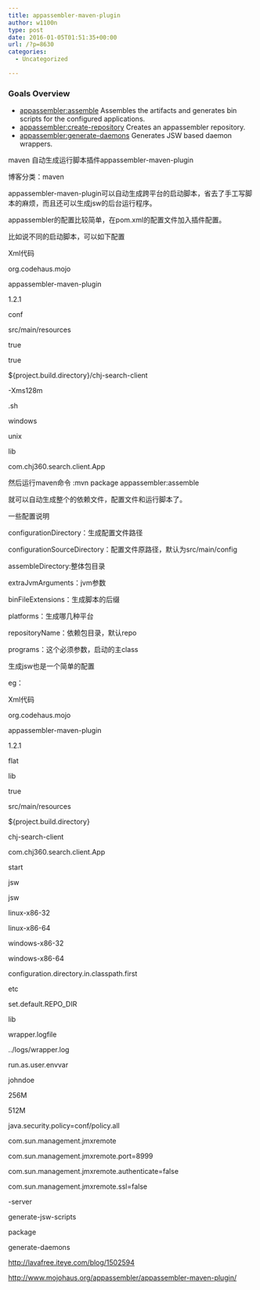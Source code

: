 ```yaml
---
title: appassembler-maven-plugin
author: w1100n
type: post
date: 2016-01-05T01:51:35+00:00
url: /?p=8630
categories:
  - Uncategorized

---
```

### Goals Overview

  * [appassembler:assemble][1] Assembles the artifacts and generates bin scripts for the configured applications.
  * [appassembler:create-repository][2] Creates an appassembler repository.
  * [appassembler:generate-daemons][3] Generates JSW based daemon wrappers.


maven 自动生成运行脚本插件appassembler-maven-plugin
  
博客分类：maven

appassembler-maven-plugin可以自动生成跨平台的启动脚本，省去了手工写脚本的麻烦，而且还可以生成jsw的后台运行程序。

appassembler的配置比较简单，在pom.xml的配置文件加入插件配置。

比如说不同的启动脚本，可以如下配置


Xml代码
  
<plugin>
  
<groupId>org.codehaus.mojo</groupId>
  
<artifactId>appassembler-maven-plugin</artifactId>
  
<version>1.2.1</version>
  
<configuration>
  
<configurationDirectory>conf</configurationDirectory>
  
<configurationSourceDirectory>src/main/resources</configurationSourceDirectory>
  
<copyConfigurationDirectory>true</copyConfigurationDirectory>
  
<includeConfigurationDirectoryInClasspath>true</includeConfigurationDirectoryInClasspath>
  
<assembleDirectory>${project.build.directory}/chj-search-client</assembleDirectory>
  
<extraJvmArguments>-Xms128m</extraJvmArguments>
  
<binFileExtensions>
  
<unix>.sh</unix>
  
</binFileExtensions>
  
<platforms>
  
<platform>windows</platform>
  
<platform>unix</platform>
  
</platforms>
  
<repositoryName>lib</repositoryName>
  
<programs>
  
<program>
  
<mainClass>com.chj360.search.client.App</mainClass>
  
</program>
  
</programs>
  
</configuration>
  
</plugin>
  
然后运行maven命令 :mvn package appassembler:assemble

就可以自动生成整个的依赖文件，配置文件和运行脚本了。


一些配置说明

configurationDirectory：生成配置文件路径

configurationSourceDirectory：配置文件原路径，默认为src/main/config

assembleDirectory:整体包目录

extraJvmArguments：jvm参数

binFileExtensions：生成脚本的后缀

platforms：生成哪几种平台

repositoryName：依赖包目录，默认repo

programs：这个必须参数，启动的主class

生成jsw也是一个简单的配置

eg：


Xml代码
  
<plugin>
  
<groupId>org.codehaus.mojo</groupId>
  
<artifactId>appassembler-maven-plugin</artifactId>
  
<version>1.2.1</version>
  
<configuration>
  
<repositoryLayout>flat</repositoryLayout>
  
<repositoryName>lib</repositoryName>
  
<includeConfigurationDirectoryInClasspath>true</includeConfigurationDirectoryInClasspath>
  
<copyConfigurationDirectory>src/main/resources</copyConfigurationDirectory>
  
<target>${project.build.directory}</target>
  
<daemons>
  
<daemon>
  
<id>chj-search-client</id>
  
<mainClass>com.chj360.search.client.App</mainClass>
  
<commandLineArguments>
  
<commandLineArgument>start</commandLineArgument>
  
</commandLineArguments>
  
<platforms>
  
<platform>jsw</platform>
  
</platforms>
  
<generatorConfigurations>
  
<generatorConfiguration>
  
<generator>jsw</generator>
  
<includes>
  
<include>linux-x86-32</include>
  
<include>linux-x86-64</include>
  
<include>windows-x86-32</include>
  
<include>windows-x86-64</include>
  
</includes>
  
<configuration>
  
<property>
  
<name>configuration.directory.in.classpath.first</name>
  
<value>etc</value>
  
</property>
  
<property>
  
<name>set.default.REPO_DIR</name>
  
<value>lib</value>
  
</property>
  
<property>
  
<name>wrapper.logfile</name>
  
<value>../logs/wrapper.log</value>
  
</property>
  
<property>
  
<name>run.as.user.envvar</name>
  
<value>johndoe</value>
  
</property>
  
</configuration>
  
</generatorConfiguration>
  
</generatorConfigurations>
  
<jvmSettings>
  
<initialMemorySize>256M</initialMemorySize>
  
<maxMemorySize>512M</maxMemorySize>
  
<systemProperties>
  
<systemProperty>java.security.policy=conf/policy.all</systemProperty>
  
<systemProperty>com.sun.management.jmxremote</systemProperty>
  
<systemProperty>com.sun.management.jmxremote.port=8999</systemProperty>
  
<systemProperty>com.sun.management.jmxremote.authenticate=false</systemProperty>
  
<systemProperty>com.sun.management.jmxremote.ssl=false</systemProperty>
  
</systemProperties>
  
<extraArguments>
  
<extraArgument>-server</extraArgument>
  
</extraArguments>
  
</jvmSettings>
  
</daemon>
  
</daemons>
  
</configuration>
  
<executions>
  
<execution>
  
<id>generate-jsw-scripts</id>
  
<phase>package</phase>
  
<goals>
  
<goal>generate-daemons</goal>
  
</goals>
  
</execution>
  
</executions>
  
</plugin>


http://lavafree.iteye.com/blog/1502594

http://www.mojohaus.org/appassembler/appassembler-maven-plugin/

 [1]: http://www.mojohaus.org/appassembler/appassembler-maven-plugin/assemble-mojo.html
 [2]: http://www.mojohaus.org/appassembler/appassembler-maven-plugin/create-repository-mojo.html
 [3]: http://www.mojohaus.org/appassembler/appassembler-maven-plugin/generate-daemons-mojo.html